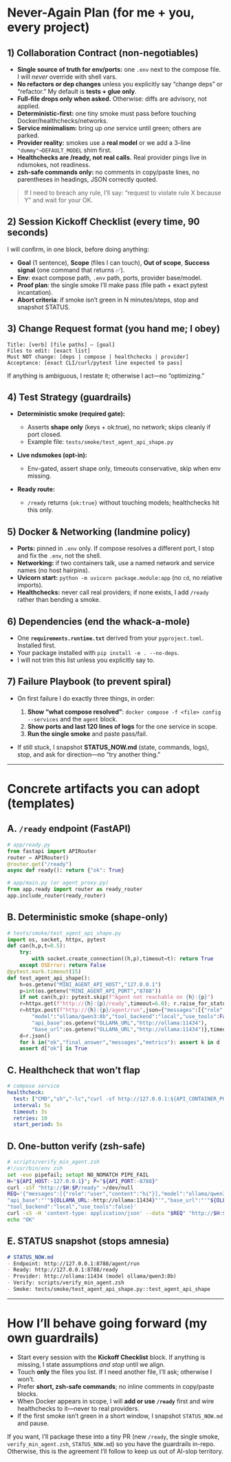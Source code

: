 # Never-Again Plan (for me + you, every project)

## 1) Collaboration Contract (non-negotiables)

* **Single source of truth for env/ports:** one `.env` next to the compose file. I will *never* override with shell vars.
* **No refactors or dep changes** unless you explicitly say “change deps” or “refactor.” My default is **tests + glue only**.
* **Full-file drops only when asked.** Otherwise: diffs are advisory, not applied.
* **Deterministic-first:** one tiny smoke must pass before touching Docker/healthchecks/networks.
* **Service minimalism:** bring up *one* service until green; others are parked.
* **Provider reality:** smokes use a **real model** or we add a 3-line `"dummy"→DEFAULT_MODEL` shim first.
* **Healthchecks are /ready, not real calls.** Real provider pings live in ndsmokes, not readiness.
* **zsh-safe commands only:** no comments in copy/paste lines, no parentheses in headings, JSON correctly quoted.

> If I need to breach any rule, I’ll say: “request to violate rule X because Y” and wait for your OK.

## 2) Session Kickoff Checklist (every time, 90 seconds)

I will confirm, in one block, before doing anything:

* **Goal** (1 sentence), **Scope** (files I can touch), **Out of scope**, **Success signal** (one command that returns ✅).
* **Env**: exact compose path, `.env` path, ports, provider base/model.
* **Proof plan**: the single smoke I’ll make pass (file path + exact pytest incantation).
* **Abort criteria**: if smoke isn’t green in N minutes/steps, stop and snapshot STATUS.

## 3) Change Request format (you hand me; I obey)

```
Title: [verb] [file paths] – [goal]
Files to edit: [exact list]
Must NOT change: [deps | compose | healthchecks | provider]
Acceptance: [exact CLI/curl/pytest line expected to pass]
```

If anything is ambiguous, I restate it; otherwise I act—no “optimizing.”

## 4) Test Strategy (guardrails)

* **Deterministic smoke (required gate):**

  * Asserts **shape only** (keys + ok\:true), no network; skips cleanly if port closed.
  * Example file: `tests/smoke/test_agent_api_shape.py`
* **Live ndsmokes (opt-in):**

  * Env-gated, assert shape only, timeouts conservative, skip when env missing.
* **Ready route:**

  * `/ready` returns `{ok:true}` without touching models; healthchecks hit this only.

## 5) Docker & Networking (landmine policy)

* **Ports:** pinned in `.env` only. If compose resolves a different port, I stop and fix the `.env`, not the shell.
* **Networking:** if two containers talk, use a named network and service names (no host hairpins).
* **Uvicorn start:** `python -m uvicorn package.module:app` (no `cd`, no relative imports).
* **Healthchecks:** never call real providers; if none exists, I add `/ready` rather than bending a smoke.

## 6) Dependencies (end the whack-a-mole)

* One **`requirements.runtime.txt`** derived from your `pyproject.toml`. Installed first.
* Your package installed with `pip install -e . --no-deps`.
* I will not trim this list unless you explicitly say to.

## 7) Failure Playbook (to prevent spiral)

* On first failure I do exactly three things, in order:

  1. **Show “what compose resolved”**: `docker compose -f <file> config --services` and the `agent` block.
  2. **Show ports and last 120 lines of logs** for the one service in scope.
  3. **Run the single smoke** and paste pass/fail.
* If still stuck, I snapshot **STATUS\_NOW\.md** (state, commands, logs), stop, and ask for direction—no “try another thing.”

---

# Concrete artifacts you can adopt (templates)

## A. `/ready` endpoint (FastAPI)

```python
# app/ready.py
from fastapi import APIRouter
router = APIRouter()
@router.get("/ready")
async def ready(): return {"ok": True}
```

```python
# app/main.py (or agent_proxy.py)
from app.ready import router as ready_router
app.include_router(ready_router)
```

## B. Deterministic smoke (shape-only)

```python
# tests/smoke/test_agent_api_shape.py
import os, socket, httpx, pytest
def can(h,p,t=0.5):
    try: 
        with socket.create_connection((h,p),timeout=t): return True
    except OSError: return False
@pytest.mark.timeout(15)
def test_agent_api_shape():
    h=os.getenv("MINI_AGENT_API_HOST","127.0.0.1")
    p=int(os.getenv("MINI_AGENT_API_PORT","8788"))
    if not can(h,p): pytest.skip(f"Agent not reachable on {h}:{p}")
    r=httpx.get(f"http://{h}:{p}/ready",timeout=6.0); r.raise_for_status()
    r=httpx.post(f"http://{h}:{p}/agent/run",json={"messages":[{"role":"user","content":"hi"}],
        "model":"ollama/qwen3:8b","tool_backend":"local","use_tools":False,
        "api_base":os.getenv("OLLAMA_URL","http://ollama:11434"),
        "base_url":os.getenv("OLLAMA_URL","http://ollama:11434")},timeout=12.0)
    d=r.json()
    for k in("ok","final_answer","messages","metrics"): assert k in d
    assert d["ok"] is True
```

## C. Healthcheck that won’t flap

```yaml
# compose service
healthcheck:
  test: ["CMD","sh","-lc","curl -sf http://127.0.0.1:${API_CONTAINER_PORT:-8788}/ready >/dev/null"]
  interval: 5s
  timeout: 3s
  retries: 10
  start_period: 5s
```

## D. One-button verify (zsh-safe)

```zsh
# scripts/verify_min_agent.zsh
#!/usr/bin/env zsh
set -euo pipefail; setopt NO_NOMATCH PIPE_FAIL
H="${API_HOST:-127.0.0.1}"; P="${API_PORT:-8788}"
curl -sSf "http://$H:$P/ready" >/dev/null
REQ='{"messages":[{"role":"user","content":"hi"}],"model":"ollama/qwen3:8b",
"api_base":"'"${OLLAMA_URL:-http://ollama:11434}"'","base_url":"'"${OLLAMA_URL:-http://ollama:11434}"'",
"tool_backend":"local","use_tools":false}'
curl -sS -H 'content-type: application/json' --data "$REQ" "http://$H:$P/agent/run" | grep -q '"ok":true' || { echo "agent fail"; exit 1; }
echo "OK"
```

## E. STATUS snapshot (stops amnesia)

```markdown
# STATUS_NOW.md
- Endpoint: http://127.0.0.1:8788/agent/run
- Ready: http://127.0.0.1:8788/ready
- Provider: http://ollama:11434 (model ollama/qwen3:8b)
- Verify: scripts/verify_min_agent.zsh
- Smoke: tests/smoke/test_agent_api_shape.py::test_agent_api_shape
```

---

# How I’ll behave going forward (my own guardrails)

* Start every session with the **Kickoff Checklist** block. If anything is missing, I state assumptions *and stop* until we align.
* Touch **only** the files you list. If I need another file, I’ll ask; otherwise I won’t.
* Prefer **short, zsh-safe commands**; no inline comments in copy/paste blocks.
* When Docker appears in scope, I will **add or use `/ready`** first and wire healthchecks to it—never to real providers.
* If the first smoke isn’t green in a short window, I snapshot `STATUS_NOW.md` and pause.

If you want, I’ll package these into a tiny PR (new `/ready`, the single smoke, `verify_min_agent.zsh`, `STATUS_NOW.md`) so you have the guardrails in-repo. Otherwise, this is the agreement I’ll follow to keep us out of AI-slop territory.
